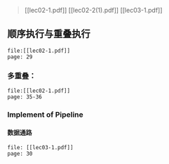 > [[lec02-1.pdf]]
> [[lec02-2(1).pdf]]
> [[lec03-1.pdf]]

## 顺序执行与重叠执行

```slide-note
file:[[lec02-1.pdf]]
page: 29
```

### 多重叠：

```slide-note
file:[[lec02-1.pdf]]
page: 35-36
```

### Implement of Pipeline

#### 数据通路

```slide-note
file: [[lec03-1.pdf]]
page: 30
```